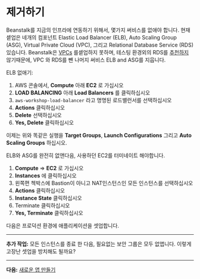 # 제거하기
Beanstalk를 지금의 인프라에 연동하기 위해서, 몇가지 써비스를 없애야 합니다.  현재 셑업은 네개의 컴포넌트 Elastic Load Balancer (ELB), Auto Scaling Group (ASG), Virtual Private Cloud (VPC), 그리고 Relational Database Service (RDS) 있습니다.  Beanstalk은 [VPCs](https://docs.aws.amazon.com/elasticbeanstalk/latest/dg/vpc.html) 를셑업하지 못하며, 테스팅 환경외의 RDS를 [추천하지](https://docs.aws.amazon.com/elasticbeanstalk/latest/dg/AWSHowTo.RDS.html) 않기때문에, VPC 와 RDS를 뺀 나머지 써비스 ELB and ASG를 지웁니다.

ELB 없애기:
1. AWS 콘솔에서, **Compute** 아래 **EC2** 로 가십시오
2. **LOAD BALANCING** 아래 **Load Balancers** 를 클릭하십시오
3. `aws-workshop-load-balancer` 라고 명명된 로드밸런서를 선택하십시오
4. **Actions** 클릭하십시오
5. **Delete** 선택하십시오
6. **Yes, Delete** 클릭하십시오

이제는 위와 똑같은 실행을 **Target Groups**, **Launch Configurations** 그리고 **Auto Scaling Groups** 하십시오.

ELB와 ASG를 완전히 없앤다음, 사용하던 EC2를 터미네이트 해야합니다.
1. **Compute** => **EC2** 로 가십시오
2. **Instances** 에 클릭하십시오
3. 왼쪽편 첵박스에 Bastion이 아니고 NAT인스턴스인 모든 인스턴스를 선택하십시오
4. **Actions** 클릭하십시오
5. **Instance State** 클릭하십시오
6. Terminate 클릭하십시오
7. **Yes, Terminate** 클릭하십시오

다음은 프로덕션 환경에 애플리케이션을 셋업합니다.

---
**추가 작업:** 모든 인스턴스를 종료 한 다음, 필요없는 보안 그룹은 모두 없앱니다. 이렇게 고장난 셋업을 방치해도 될까요?

---
**다음:** [새로운 앱 만들기](/workshop/beanstalk/02-new-app-environment.md)
